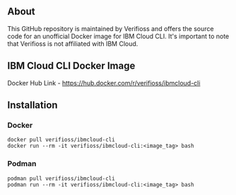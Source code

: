 ## About 
This GitHub repository is maintained by Verifioss and offers the source code for an unofficial Docker image for IBM Cloud CLI. It's important to note that Verifioss is not affiliated with IBM Cloud.


## IBM Cloud CLI Docker Image

Docker Hub Link - https://hub.docker.com/r/verifioss/ibmcloud-cli

## Installation

### Docker 
```
docker pull verifioss/ibmcloud-cli
docker run --rm -it verifioss/ibmcloud-cli:<image_tag> bash
```

### Podman
```
podman pull verifioss/ibmcloud-cli
podman run --rm -it verifioss/ibmcloud-cli:<image_tag> bash
```